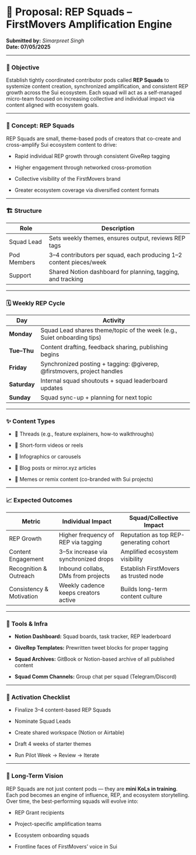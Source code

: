 # **📄 Proposal: REP Squads – FirstMovers Amplification Engine**

 **Submitted by:** *Simarpreet Singh*  
 **Date: 07/05/2025** 

---

### **🎯 Objective**

Establish tightly coordinated contributor pods called **REP Squads** to systemize content creation, synchronized amplification, and consistent REP growth across the Sui ecosystem. Each squad will act as a self-managed micro-team focused on increasing collective and individual impact via content aligned with ecosystem goals.

---

### **🧠 Concept: REP Squads**

REP Squads are small, theme-based pods of creators that co-create and cross-amplify Sui ecosystem content to drive:

* Rapid individual REP growth through consistent GiveRep tagging

* Higher engagement through networked cross-promotion

* Collective visibility of the FirstMovers brand

* Greater ecosystem coverage via diversified content formats

---

### **🏗️ Structure**

| Role | Description |
| ----- | ----- |
| Squad Lead | Sets weekly themes, ensures output, reviews REP tags |
| Pod Members | 3–4 contributors per squad, each producing 1–2 content pieces/week |
| Support | Shared Notion dashboard for planning, tagging, and tracking |

---

### 

### **🗓️ Weekly REP Cycle**

| Day | Activity |
| ----- | ----- |
| **Monday** | Squad Lead shares theme/topic of the week (e.g., Suiet onboarding tips) |
| **Tue–Thu** | Content drafting, feedback sharing, publishing begins |
| **Friday** | Synchronized posting \+ tagging: @giverep, @firstmovers, project handles |
| **Saturday** | Internal squad shoutouts \+ squad leaderboard updates |
| **Sunday** | Squad sync-up \+ planning for next topic |

---

### **✨ Content Types**

* 🧵 Threads (e.g., feature explainers, how-to walkthroughs)

* 🎥 Short-form videos or reels

* 🧠 Infographics or carousels

* 📝 Blog posts or mirror.xyz articles

* 🤡 Memes or remix content (co-branded with Sui projects)

---

### **📈 Expected Outcomes**

| Metric | Individual Impact | Squad/Collective Impact |
| ----- | ----- | ----- |
| REP Growth | Higher frequency of REP via tagging | Reputation as top REP-generating cohort |
| Content Engagement | 3–5x increase via synchronized drops | Amplified ecosystem visibility |
| Recognition & Outreach | Inbound collabs, DMs from projects | Establish FirstMovers as trusted node |
| Consistency & Motivation | Weekly cadence keeps creators active | Builds long-term content culture |

---

### **🧰 Tools & Infra**

* **Notion Dashboard:** Squad boards, task tracker, REP leaderboard

* **GiveRep Templates:** Prewritten tweet blocks for proper tagging

* **Squad Archives:** GitBook or Notion-based archive of all published content

* **Squad Comm Channels:** Group chat per squad (Telegram/Discord)

---

### **🔑 Activation Checklist**

* Finalize 3–4 content-based REP Squads

* Nominate Squad Leads

* Create shared workspace (Notion or Airtable)

* Draft 4 weeks of starter themes

* Run Pilot Week → Review → Iterate

---

### **🧠 Long-Term Vision**

REP Squads are not just content pods — they are **mini KoLs in training**.  
 Each pod becomes an engine of influence, REP, and ecosystem storytelling.  
 Over time, the best-performing squads will evolve into:

* REP Grant recipients

* Project-specific amplification teams

* Ecosystem onboarding squads

* Frontline faces of FirstMovers’ voice in Sui

